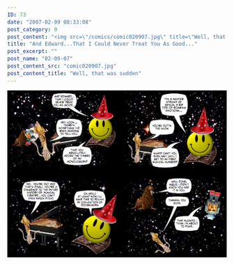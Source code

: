 ```yaml
---
ID: 73
date: "2007-02-09 08:33:08"
post_category: 0
post_content: "<img src=\"/comics/comic020907.jpg\" title=\"Well, that was sudden\"/>"
title: "And Edward...That I Could Never Treat You As Good..."
post_excerpt: ""
post_name: "02-09-07"
post_content_src: "comic020907.jpg"
post_content_title: "Well, that was sudden"
---
```



[![Well, that was sudden](/comics-hi-res/comic020907.jpg)](/comics-hi-res/comic020907.jpg "Well, that was sudden")
